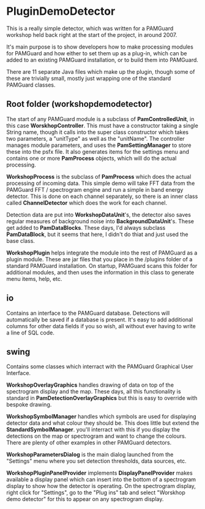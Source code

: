 # PluginDemoDetector
This is a really simple detector, which was written for a PAMGuard workshop held back right at the start of the project, in around 2007. 

It's main purpose is to show developers how to make processing modules for 
PAMGuard and how either to set them up as a plug-in, which can be added to an existing PAMGuard installation, or to build them into PAMGuard. 

There are 11 separate Java files which make up the plugin, though some of these are trivially small, mostly just wrapping one of the standard 
PAMGuard classes. 

## Root folder (workshopdemodetector)
The start of any PAMGuard module is a subclass of **PamControlledUnit**, in this case **WorskhopController**. This must have a constructor taking a 
single String name, though it calls into the super class constructor which takes two parameters, a "unitType" as well as the "unitName". The controller
manages module parameters, and uses the **PamSettingManager** to store these into the psfx file. It also generates items for the settings menu and contains 
one or more **PamProcess** objects, which will do the actual processing.

**WorkshopProcess** is the subclass of **PamProcess** which does the actual processing of incoming data. This simple demo will take FFT data from the 
PAMGuard FFT / spectrogram engine and run a simple in band energy detector. This is done on each channel separately, so there is an inner class
called **ChannelDetector** which does the work for each channel. 

Detection data are put into **WorkshopDataUnit**'s, the detector also saves regular measures of background noise into **BackgroundDataUnit**'s. These get added
to **PamDataBlocks**. These days, I'd always subclass **PamDataBlock**, but it seems that here, I didn't do thiat and just used the base class. 

**WorkshopPlugin** helps integrate the module into the rest of PAMGuard as a plugin module. These are jar files that you place in the /plugins folder of a standard PAMGuard installation. On startup, PAMGuard scans this folder for additional modules, and then uses the information in this class to generate menu items, help, etc. 

## io
Contains an interface to the PAMGuard database. Detections will automatically be saved if a database is present. It's easy to add additional 
columns for other data fields if you so wish, all without ever having to write a line of SQL code. 

## swing
Contains some classes which interract with the PAMGuard Graphical User Interface.

**WorkshopOverlayGraphics** handles drawing of data on top of the spectrogram display and the map. These days, all this functionality is standard in 
**PamDetectionOverlayGraphics** but this is easy to override with bespoke drawing. 

**WorkshopSymbolManager** handles which symbols are used for displaying detector data and what colour they should be. This does little but extend the 
**StandardSymbolManager**. you'll interract with this if you display the detections on the map or spectrogram and want to change the colours. There are plenty of other examples in other PAMGuard detectors. 

**WorkshopParametersDialog** is the main dialog launched from the "Settings" menu where you set detection thresholds, data sources, etc. 

**WorkshopPluginPanelProvider** implements **DisplayPanelProvider** makes available a display panel which can insert into the bottom of a spectrogram display to show how the detector is operating. On the spectrogram display, right click for "Settings", go to the "Plug ins" tab and select "Worskhop demo detector" for this to appear on any spectrogram display. 

